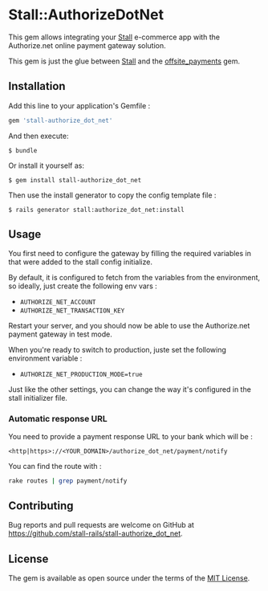 # Stall::AuthorizeDotNet

This gem allows integrating your [Stall](https://github.com/stall-rails/stall)
e-commerce app with the Authorize.net online payment gateway solution.

This gem is just the glue between [Stall](https://github.com/stall-rails/stall)
and the [offsite_payments](https://github.com/activemerchant/offsite_payments/) gem.

## Installation

Add this line to your application's Gemfile :

```ruby
gem 'stall-authorize_dot_net'
```

And then execute:

    $ bundle

Or install it yourself as:

    $ gem install stall-authorize_dot_net

Then use the install generator to copy the config template file :

    $ rails generator stall:authorize_dot_net:install


## Usage

You first need to configure the gateway by filling the required variables in
that were added to the stall config initialize.

By default, it is configured to fetch from the variables from the environment,
so ideally, just create the following env vars :

- `AUTHORIZE_NET_ACCOUNT`
- `AUTHORIZE_NET_TRANSACTION_KEY`

Restart your server, and you should now be able to use the Authorize.net payment
gateway in test mode.

When you're ready to switch to production, juste set the following environment
variable :

- `AUTHORIZE_NET_PRODUCTION_MODE=true`

Just like the other settings, you can change the way it's configured in the
stall initializer file.

### Automatic response URL

You need to provide a payment response URL to your bank which will be :

```text
<http|https>://<YOUR_DOMAIN>/authorize_dot_net/payment/notify
```

You can find the route with :

```bash
rake routes | grep payment/notify
```

## Contributing

Bug reports and pull requests are welcome on GitHub at https://github.com/stall-rails/stall-authorize_dot_net.

## License

The gem is available as open source under the terms of the [MIT License](http://opensource.org/licenses/MIT).

